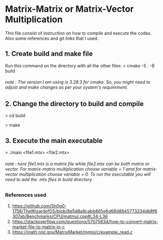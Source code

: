 # Matrix-Matrix or Matrix-Vector Multiplication
This file consist of instruction on how to compile and execute the codes. Also some references and git links that I used.

## 1. Create build and make file
Run this command on the directory with all the other files:
\> cmake -S . -B build

###### note : The version I am using is 3.28.3 for cmake. So, you might need to adjust and make changes as per your system's requirement. 

## 2. Change the directory to build and compile
\> cd build

\> make

## 3. Execute the main executable
\> ./main <file1.mtx> <file2.mtx> <variable>
###### note : here file1.mtx is a matrix file while file2.mtx can be both matrix or vector. For matrix-matrix multiplication choose variable = 1 amd for matrix-vector multiplication choose variable = 0. To run the executable you will need to add the .mtx files in build directory.


### References used
1. https://github.com/Sh0g0-1758/TheWizardofOS/blob/8e5d8a8cabb865e6d68d8645773234db8f6307ab/Benchmarks/CPU/matmul.cpp#L34-L36
2. https://stackoverflow.com/questions/57075834/how-to-convert-matrix-market-file-to-matrix-in-c
3. https://math.nist.gov/MatrixMarket/mmio/c/example_read.c
